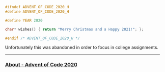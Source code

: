 ```c
#ifndef ADVENT_OF_CODE_2020_H
#define ADVENT_OF_CODE_2020_H

#define YEAR 2020

char* wishes() { return "Merry Christmas and a Happy 2021!"; };

#endif /* ADVENT_OF_CODE_2020_H */
```

Unfortunately this was abandoned in order to focus in college assignments.

---

### [About - Advent of Code 2020](https://adventofcode.com/2020/about)